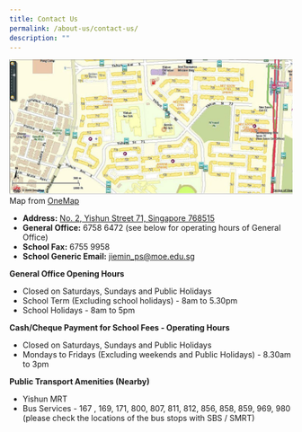 ```yaml
---
title: Contact Us
permalink: /about-us/contact-us/
description: ""
---
```

![](/images/Jiemin%20Primary%20School.jpeg)
Map from [OneMap](http://www.onemap.sg/)  
  

*   **Address:** [No. 2, Yishun Street 71, Singapore 768515](http://www.onemap.sg/?SearchVal=768515&LW:Y&wO5d:JaRqY_I,hfqcq_Y,JbfIc_Y,hfbhJ_J,a) 
*   **General Office:** 6758 6472 (see below for operating hours of General Office)
*   **School Fax:** 6755 9958
*   **School Generic Email:** [jiemin_ps@moe.edu.sg](mailto:jiemin_ps@moe.edu.sg)

  

**General Office Opening Hours**

* Closed on Saturdays, Sundays and Public Holidays
* School Term (Excluding school holidays) - 8am to 5.30pm
* School Holidays - 8am to 5pm

  

**Cash/Cheque Payment for School Fees - Operating Hours**

* Closed on Saturdays, Sundays and Public Holidays
* Mondays to Fridays (Excluding weekends and Public Holidays) - 8.30am to 3pm

  

**Public Transport Amenities (Nearby)**

*   Yishun MRT
*   Bus Services - 167 , 169, 171, 800, 807, 811, 812, 856, 858, 859, 969, 980 (please check the locations of the bus stops with SBS / SMRT)
